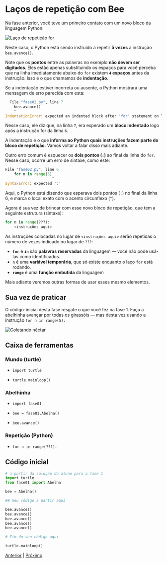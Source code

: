 # Laços de repetição com Bee


Na fase anterior, você teve um primeiro contato com um novo bloco da linguagem
Python:

![Laço de repetição for](for.png "Laço de repetição for")

Neste caso, o Python está sendo instruído a repetir **5 vezes** a instrução
`bee.avance()`.

Note que os **pontos** entre as palavras no exemplo **não devem ser 
digitados**. Eles estão apenas substituindo os espaços para você perceba que
na linha imediatamente abaixo do `for` existem **`4` espaços** antes da instrução. Isso é o que chamamos de **indentação**.

Se a indentação estiver incorreta ou ausente, o Python mostrará uma mensagem 
de erro parecida com esta:

```python
  File "fase02.py", line 7
    bee.avance()
    ^
IndentationError: expected an indented block after 'for' statement on line 6
```

Nesse caso, ele diz que, na linha `7`, era esperado um **bloco indentado**
logo após a instrução for da linha `6`.

A indentação é o que **informa ao Python quais instruções fazem parte do bloco
de repetição**. Vamos voltar a falar disso mais adiante.

Outro erro comum é esquecer os **dois pontos (`:`)** ao final da linha do 
`for`. Nesse caso, ocorre um erro de sintaxe, como este:

```python
File "fase02.py", line 6
    for n in range(5)
                     ^
SyntaxError: expected ':'
```

Aqui, o Python está dizendo que esperava dois pontos (`:`) no final da linha
6, e marca o local exato com o acento circunflexo (`^`).

Agora é sua vez de brincar com esse novo bloco de repetição, que tem a seguinte estrutura (sintaxe):

```python
for n in range(???):
    <instruções aqui>
```
As instruções colocadas no lugar de `<instruções aqui>` serão repetidas o 
número de vezes indicado no lugar de `???`:

- **`for`** e **`in`** são **palavras reservadas** da linguagem — você não
pode usá-las como identificados.
- **`n`** é uma **variável temporária**, que só existe enquanto o laço `for` 
está rodando.
- **`range`** é uma **função embutida** da linguagem

Mais adiante veremos outras formas de usar esses mesmo elementos.

## Sua vez de praticar

O código-inicial desta fase resgate o que você fez na fase 1. Faça a abelhinha avançar por todas os girassóis — mas desta vez usando a instrução
`for n in range(5):`


![Coletando néctar](cenario_01.png "Coletando néctar")


## Caixa de ferramentas

### Mundo (turtle)

- `import turtle`

- `turtle.mainloop()`

### Abelhinha

- `import fase01`

- `bee = fase01.Abelha()`

- `bee.avance()`

### Repetição (Python)

- `for n in range(???):`


## Código inicial

```python
# a partir da solução do aluno para a fase 1
import turtle
from fase01 import Abelha

bee = Abelha()

## Seu código a partir aqui

bee.avance()
bee.avance()
bee.avance()
bee.avance()
bee.avance()

# Fim do seu código aqui

turtle.mainloop()

```


[Anterior](../fase02/README.md) | [Próximo](../fase04/README.md)
